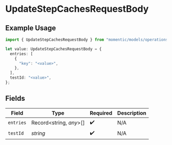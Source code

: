 # UpdateStepCachesRequestBody

## Example Usage

```typescript
import { UpdateStepCachesRequestBody } from "momentic/models/operations";

let value: UpdateStepCachesRequestBody = {
  entries: [
    {
      "key": "<value>",
    },
  ],
  testId: "<value>",
};
```

## Fields

| Field                   | Type                    | Required                | Description             |
| ----------------------- | ----------------------- | ----------------------- | ----------------------- |
| `entries`               | Record<string, *any*>[] | :heavy_check_mark:      | N/A                     |
| `testId`                | *string*                | :heavy_check_mark:      | N/A                     |